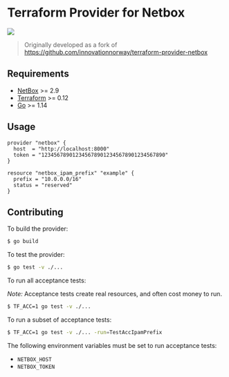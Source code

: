 # Terraform Provider for Netbox

![](https://github.com/a-d-v/terraform-provider-netbox/workflows/test/badge.svg)

> Originally developed as a fork of https://github.com/innovationnorway/terraform-provider-netbox

## Requirements

- [NetBox](https://netbox.readthedocs.io/) >= 2.9
- [Terraform](https://www.terraform.io/downloads.html) >= 0.12
- [Go](https://golang.org/doc/install) >= 1.14

## Usage

```hcl
provider "netbox" {
  host  = "http://localhost:8000"
  token = "1234567890123456789012345678901234567890"
}

resource "netbox_ipam_prefix" "example" {
  prefix = "10.0.0.0/16"
  status = "reserved"
}
```

## Contributing

To build the provider:

```sh
$ go build
```

To test the provider:

```sh
$ go test -v ./...
```

To run all acceptance tests:

*Note:* Acceptance tests create real resources, and often cost money to run.

```sh
$ TF_ACC=1 go test -v ./...
```

To run a subset of acceptance tests:

```sh
$ TF_ACC=1 go test -v ./... -run=TestAccIpamPrefix
```

The following environment variables must be set to run acceptance tests:
- `NETBOX_HOST`
- `NETBOX_TOKEN`

